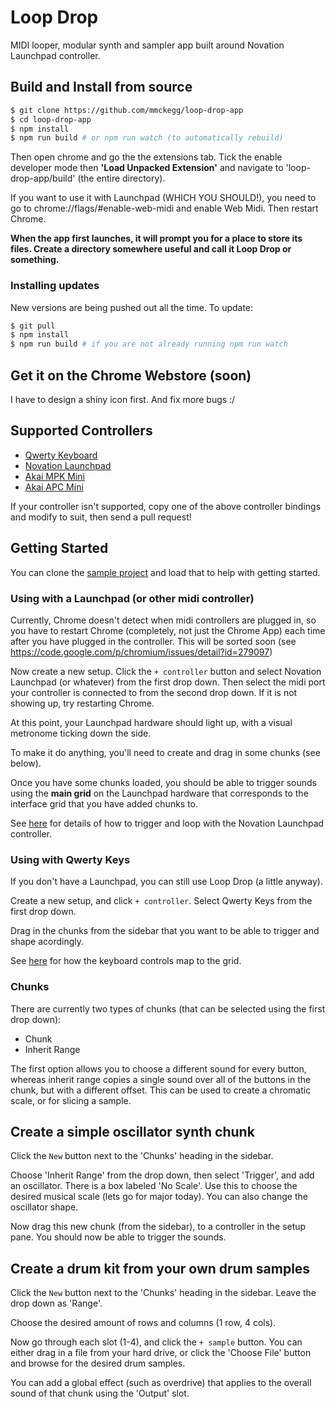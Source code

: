 Loop Drop
===

MIDI looper, modular synth and sampler app built around Novation Launchpad controller.

## Build and Install from source

```bash
$ git clone https://github.com/mmckegg/loop-drop-app
$ cd loop-drop-app
$ npm install
$ npm run build # or npm run watch (to automatically rebuild) 
```

Then open chrome and go the the extensions tab. Tick the enable developer mode then **'Load Unpacked Extension'** and navigate to 'loop-drop-app/build' (the entire directory).

If you want to use it with Launchpad (WHICH YOU SHOULD!), you need to go to chrome://flags/#enable-web-midi and enable Web Midi. Then restart Chrome.

**When the app first launches, it will prompt you for a place to store its files. Create a directory somewhere useful and call it Loop Drop or something.**

### Installing updates

New versions are being pushed out all the time. To update:

```bash
$ git pull
$ npm install
$ npm run build # if you are not already running npm run watch
```

## Get it on the Chrome Webstore (soon)

I have to design a shiny icon first. And fix more bugs :/

## Supported Controllers

- [Qwerty Keyboard](https://github.com/mmckegg/loop-qwerty)
- [Novation Launchpad](https://github.com/mmckegg/loop-launchpad)
- [Akai MPK Mini](https://github.com/mmckegg/loop-mpkmini)
- [Akai APC Mini](https://github.com/fourseven/loop-apcmini)

If your controller isn't supported, copy one of the above controller bindings and modify to suit, then send a pull request!

## Getting Started

You can clone the [sample project](https://github.com/mmckegg/loop-drop-sample-project) and load that to help with getting started.

### Using with a Launchpad (or other midi controller)

Currently, Chrome doesn't detect when midi controllers are plugged in, so you have to restart Chrome (completely, not just the Chrome App) each time after you have plugged in the controller. This will be sorted soon (see  https://code.google.com/p/chromium/issues/detail?id=279097)

Now create a new setup. Click the `+ controller` button and select Novation Launchpad (or whatever) from the first drop down. Then select the midi port your controller is connected to from the second drop down. If it is not showing up, try restarting Chrome.

At this point, your Launchpad hardware should light up, with a visual metronome ticking down the side.

To make it do anything, you'll need to create and drag in some chunks (see below).

Once you have some chunks loaded, you should be able to trigger sounds using the **main grid** on the Launchpad hardware that corresponds to the interface grid that you have added chunks to.

See [here](https://github.com/mmckegg/loop-qwerty) for details of how to trigger and loop with the Novation Launchpad controller.

### Using with Qwerty Keys

If you don't have a Launchpad, you can still use Loop Drop (a little anyway).

Create a new setup, and click `+ controller`. Select Qwerty Keys from the first drop down.

Drag in the chunks from the sidebar that you want to be able to trigger and shape acordingly.

See [here](https://github.com/mmckegg/loop-qwerty) for how the keyboard controls map to the grid.

### Chunks

There are currently two types of chunks (that can be selected using the first drop down):
  - Chunk
  - Inherit Range

The first option allows you to choose a different sound for every button, whereas inherit range copies a single sound over all of the buttons in the chunk, but with a different offset. This can be used to create a chromatic scale, or for slicing a sample.

## Create a simple oscillator synth chunk

Click the `New` button next to the 'Chunks' heading in the sidebar.

Choose 'Inherit Range' from the drop down, then select 'Trigger', and add an oscillator. There is a box labeled 'No Scale'. Use this to choose the desired musical scale (lets go for major today). You can also change the oscillator shape.

Now drag this new chunk (from the sidebar), to a controller in the setup pane. You should now be able to trigger the sounds. 

## Create a drum kit from your own drum samples

Click the `New` button next to the 'Chunks' heading in the sidebar. Leave the drop down as 'Range'.

Choose the desired amount of rows and columns (1 row, 4 cols).

Now go through each slot (1-4), and click the `+ sample` button. You can either drag in a file from your hard drive, or click the 'Choose File' button and browse for the desired drum samples.

You can add a global effect (such as overdrive) that applies to the overall sound of that chunk using the 'Output' slot.
